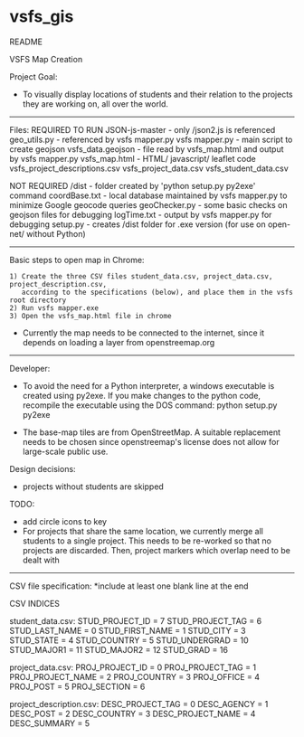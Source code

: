 vsfs_gis
========
README

VSFS Map Creation

Project Goal:
  - To visually display locations of students and their relation to the projects
     they are working on, all over the world.

-----------------------------------------------------

Files:
 REQUIRED TO RUN
  JSON-js-master - only /json2.js is referenced
  geo_utils.py - referenced by vsfs mapper.py
  vsfs mapper.py - main script to create geojson
  vsfs_data.geojson - file read by vsfs_map.html and output by vsfs mapper.py
  vsfs_map.html - HTML/ javascript/ leaflet code
  vsfs_project_descriptions.csv
  vsfs_project_data.csv
  vsfs_student_data.csv
 
 NOT REQUIRED
  /dist - folder created by 'python setup.py py2exe' command
  coordBase.txt - local database maintained by vsfs mapper.py to minimize Google geocode queries
  geoChecker.py - some basic checks on geojson files for debugging
  logTime.txt - output by vsfs mapper.py for debugging
  setup.py - creates /dist folder for .exe version (for use on open-net/ without Python)
  
-----------------------------------------------------

Basic steps to open map in Chrome:

    1) Create the three CSV files student_data.csv, project_data.csv, project_description.csv,
       according to the specifications (below), and place them in the vsfs root directory
    2) Run vsfs mapper.exe 
    3) Open the vsfs_map.html file in chrome

* Currently the map needs to be connected to the internet, since it depends on
  loading a layer from openstreemap.org


-----------------------------------------------------


Developer:
 - To avoid the need for a Python interpreter, a windows executable is created
   using py2exe. If you make changes to the python code, recompile the 
   executable using the DOS command: python setup.py py2exe

 - The base-map tiles are from OpenStreetMap. A suitable replacement needs to be
   chosen since openstreemap's license does not allow for large-scale public use.
  
Design decisions:
 - projects without students are skipped

TODO:
 - add circle icons to key
 - For projects that share the same location, we currently merge all students to 
   a single project.  This needs to be re-worked so that no projects are discarded.
   Then, project markers which overlap need to be dealt with

 
-----------------------------------------------------
CSV file specification:
 *include at least one blank line at the end

CSV INDICES

student_data.csv:
STUD_PROJECT_ID = 7
STUD_PROJECT_TAG = 6
STUD_LAST_NAME = 0
STUD_FIRST_NAME = 1
STUD_CITY = 3
STUD_STATE = 4
STUD_COUNTRY = 5
STUD_UNDERGRAD = 10
STUD_MAJOR1 = 11
STUD_MAJOR2 = 12
STUD_GRAD = 16

project_data.csv:
PROJ_PROJECT_ID = 0
PROJ_PROJECT_TAG = 1
PROJ_PROJECT_NAME = 2
PROJ_COUNTRY = 3
PROJ_OFFICE = 4
PROJ_POST = 5
PROJ_SECTION = 6

project_description.csv:
DESC_PROJECT_TAG = 0
DESC_AGENCY = 1
DESC_POST = 2
DESC_COUNTRY = 3
DESC_PROJECT_NAME = 4
DESC_SUMMARY = 5
